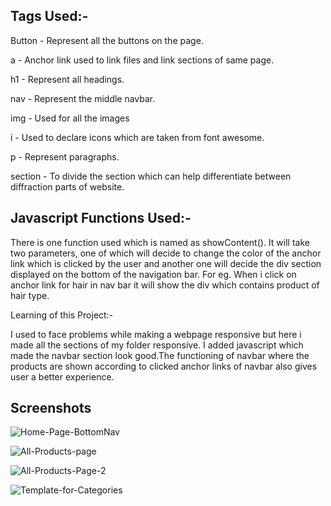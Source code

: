 ##  Tags Used:-
Button - Represent all the buttons on the page.

a - Anchor link used to link files and link sections of same page.

h1 - Represent all headings.

nav - Represent the middle navbar.

img - Used for all the images

i - Used to declare icons which are taken from font awesome.

p - Represent paragraphs.

section - To divide the section which can help differentiate between diffraction parts of website.


 ## Javascript Functions Used:-

There is one function used which is named as showContent(). It will take two parameters, one of which will decide to change the color of the anchor link which is clicked by the user and another one  will decide the div section displayed on the bottom of the navigation bar.
For eg. When i click on anchor link for hair in nav bar it will show the div which contains product of hair type.

 Learning of this Project:- 

I used to face problems while making a webpage responsive but here i made all the sections of my folder responsive. I added javascript which made the navbar section look good.The functioning of navbar where the products are shown according to clicked  anchor links of navbar also gives user a better experience. 


## Screenshots
![Home-Page-BottomNav](https://github.com/guptasurbhi01/Ustraa-Clone-final-MCT-3-/assets/46301897/85048e1d-c320-4e12-ae40-1d74f118257b)


![All-Products-page](https://github.com/guptasurbhi01/Ustraa-Clone-final-MCT-3-/assets/46301897/388c15a1-a9a2-40e0-8ab3-3c6a870051fb)

![All-Products-Page-2](https://github.com/guptasurbhi01/Ustraa-Clone-final-MCT-3-/assets/46301897/567ba412-d026-4fb1-b933-f1a3b7290d51)

![Template-for-Categories](https://github.com/guptasurbhi01/Ustraa-Clone-final-MCT-3-/assets/46301897/f55d6302-1c23-4c49-a896-e1ab4e215e71)





